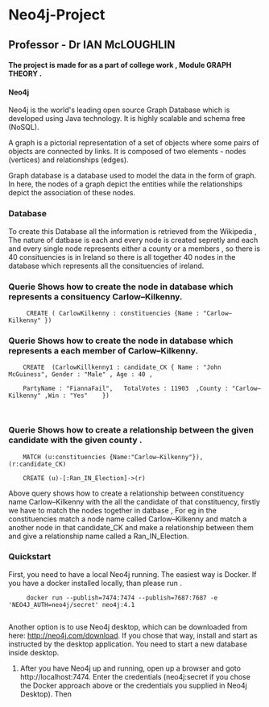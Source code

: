 # Neo4j-Project


##  Professor - Dr IAN McLOUGHLIN

#### The project is made for as a part of college work , Module GRAPH THEORY .

#### Neo4j 
Neo4j is the world's leading open source Graph Database which is developed using Java technology. It is highly scalable and schema free (NoSQL).

A graph is a pictorial representation of a set of objects where some pairs of objects are connected by links. It is composed of two elements - nodes (vertices) and relationships (edges).

Graph database is a database used to model the data in the form of graph. In here, the nodes of a graph depict the entities while the relationships depict the association of these nodes.

### Database

To create this Database all the information is retrieved from the Wikipedia , The nature of datbase is each and every node is created sepretly and each and every single node represents either a county or a members , so there is 40 consituencies is in Ireland so there is all together 40 nodes in the database which represents all the consituencies of ireland.

### Querie Shows how to create the node in database which represents a consituency Carlow–Kilkenny.


```
     CREATE ( CarlowKilkenny : constituencies {Name : "Carlow–Kilkenny" })
```

### Querie Shows how to create the node in database which represents a each member of Carlow–Kilkenny.


```
    CREATE 	(CarlowKillkenny1 : candidate_CK { Name : "John McGuiness", Gender : "Male" , Age : 40 , 

    PartyName : "FiannaFail",	TotalVotes : 11903	,County : "Carlow–Kilkenny"	,Win : "Yes"	})

    
```

### Querie Shows how to create a relationship between the given candidate with the given county .

```
    MATCH (u:constituencies {Name:"Carlow–Kilkenny"}), (r:candidate_CK) 

    CREATE (u)-[:Ran_IN_Election]->(r)

```

Above query shows how to create a relationship between constituency name Carlow–Kilkenny with the all the candidate of that constituency, 
firstly we have to match the nodes together in datbase , For eg in the constituencies match a node name called Carlow–Kilkenny and match a another node in that candidate_CK and make a relationship between them and give a relationship name called a Ran_IN_Election.

### Quickstart

First, you need to have a local Neo4j running. The easiest way is Docker. If you have a docker installed locally, than please run .

```
     docker run --publish=7474:7474 --publish=7687:7687 -e 'NEO4J_AUTH=neo4j/secret' neo4j:4.1
     
```
Another option is to use Neo4j desktop, which can be downloaded from here: http://neo4j.com/download. If you chose that way, install and start as instructed by the desktop application. You need to start a new database inside desktop.

1. After you have Neo4j up and running, open up a browser and goto http://localhost:7474. Enter the credentials (neo4j:secret if you chose the Docker approach above or the credentials you supplied in Neo4j Desktop). Then
























